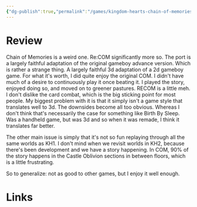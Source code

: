 ```yaml
---
{"dg-publish":true,"permalink":"/games/kingdom-hearts-chain-of-memories-2004/","tags":["streamed"],"created":"2024-03-05","updated":"2024-07-08"}
---
```



# Review

Chain of Memories is a weird one. Re:COM significantly more so. The port is a largely faithful adaptation of the original gameboy advance version. Which is rather a strange thing. A largely faithful 3d adaptation of a 2d gameboy game. For what it's worth, I did quite enjoy the original COM. I didn't have much of a desire to continuously play it once beating it. I played the story, enjoyed doing so, and moved on to greener pastures. RECOM is a little meh. I don't dislike the card combat, which is the big sticking point for most people. My biggest problem with it is that it simply isn't a game style that translates well to 3d. The downsides become all too obvious. Whereas I don't think that's necessarily the case for something like Birth By Sleep. Was a handheld game, but was 3d and so when it was remade, I think it translates far better.

The other main issue is simply that it's not so fun replaying through all the same worlds as KH1. I don't mind when we revisit worlds in KH2, because there's been development and we have a story happening. In COM, 90% of the story happens in the Castle Oblivion sections in between floors, which is a little frustrating.

So to generalize: not as good to other games, but I enjoy it well enough.

# Links
